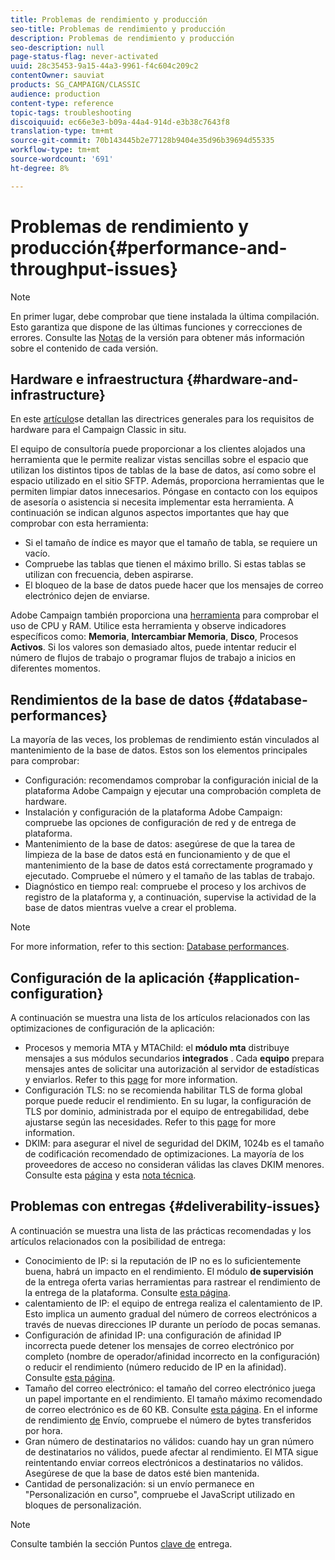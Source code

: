 ```yaml
---
title: Problemas de rendimiento y producción
seo-title: Problemas de rendimiento y producción
description: Problemas de rendimiento y producción
seo-description: null
page-status-flag: never-activated
uuid: 28c35453-9a15-44a3-9961-f4c604c209c2
contentOwner: sauviat
products: SG_CAMPAIGN/CLASSIC
audience: production
content-type: reference
topic-tags: troubleshooting
discoiquuid: ec66e3e3-b09a-44a4-914d-e3b38c7643f8
translation-type: tm+mt
source-git-commit: 70b143445b2e77128b9404e35d96b39694d55335
workflow-type: tm+mt
source-wordcount: '691'
ht-degree: 8%

---
```



# Problemas de rendimiento y producción{#performance-and-throughput-issues}

>[!NOTE]
>
>En primer lugar, debe comprobar que tiene instalada la última compilación. Esto garantiza que dispone de las últimas funciones y correcciones de errores. Consulte las [Notas](../../rn/using/latest-release.md) de la versión para obtener más información sobre el contenido de cada versión.

## Hardware e infraestructura {#hardware-and-infrastructure}

En este [artículo](https://helpx.adobe.com/es/campaign/kb/hardware-sizing-guide.html)se detallan las directrices generales para los requisitos de hardware para el Campaign Classic in situ.

El equipo de consultoría puede proporcionar a los clientes alojados una herramienta que le permite realizar vistas sencillas sobre el espacio que utilizan los distintos tipos de tablas de la base de datos, así como sobre el espacio utilizado en el sitio SFTP. Además, proporciona herramientas que le permiten limpiar datos innecesarios. Póngase en contacto con los equipos de asesoría o asistencia si necesita implementar esta herramienta. A continuación se indican algunos aspectos importantes que hay que comprobar con esta herramienta:

* Si el tamaño de índice es mayor que el tamaño de tabla, se requiere un vacío.
* Compruebe las tablas que tienen el máximo brillo. Si estas tablas se utilizan con frecuencia, deben aspirarse.
* El bloqueo de la base de datos puede hacer que los mensajes de correo electrónico dejen de enviarse.

Adobe Campaign también proporciona una [herramienta](../../production/using/monitoring-processes.md#manual-monitoring) para comprobar el uso de CPU y RAM. Utilice esta herramienta y observe indicadores específicos como: **Memoria**, **Intercambiar Memoria**, **Disco**, Procesos **Activos**. Si los valores son demasiado altos, puede intentar reducir el número de flujos de trabajo o programar flujos de trabajo a inicios en diferentes momentos.

## Rendimientos de la base de datos {#database-performances}

La mayoría de las veces, los problemas de rendimiento están vinculados al mantenimiento de la base de datos. Estos son los elementos principales para comprobar:

* Configuración: recomendamos comprobar la configuración inicial de la plataforma Adobe Campaign y ejecutar una comprobación completa de hardware.
* Instalación y configuración de la plataforma Adobe Campaign: compruebe las opciones de configuración de red y de entrega de plataforma.
* Mantenimiento de la base de datos: asegúrese de que la tarea de limpieza de la base de datos está en funcionamiento y de que el mantenimiento de la base de datos está correctamente programado y ejecutado. Compruebe el número y el tamaño de las tablas de trabajo.
* Diagnóstico en tiempo real: compruebe el proceso y los archivos de registro de la plataforma y, a continuación, supervise la actividad de la base de datos mientras vuelve a crear el problema.

>[!NOTE]
>
>For more information, refer to this section: [Database performances](../../production/using/database-performances.md).

## Configuración de la aplicación {#application-configuration}

A continuación se muestra una lista de los artículos relacionados con las optimizaciones de configuración de la aplicación:

* Procesos y memoria MTA y MTAChild: el **módulo mta** distribuye mensajes a sus módulos secundarios **integrados** . Cada **equipo** prepara mensajes antes de solicitar una autorización al servidor de estadísticas y enviarlos. Refer to this [page](../../installation/using/email-deliverability.md) for more information.
* Configuración TLS: no se recomienda habilitar TLS de forma global porque puede reducir el rendimiento. En su lugar, la configuración de TLS por dominio, administrada por el equipo de entregabilidad, debe ajustarse según las necesidades. Refer to this [page](../../installation/using/email-deliverability.md#mx-configuration) for more information.
* DKIM: para asegurar el nivel de seguridad del DKIM, 1024b es el tamaño de codificación recomendado de optimizaciones. La mayoría de los proveedores de acceso no consideran válidas las claves DKIM menores. Consulte esta [página](../../delivery/using/technical-recommendations.md#dkim) y esta [nota técnica](https://helpx.adobe.com/es/campaign/kb/domain-name-delegation.html).

## Problemas con entregas {#deliverability-issues}

A continuación se muestra una lista de las prácticas recomendadas y los artículos relacionados con la posibilidad de entrega:

* Conocimiento de IP: si la reputación de IP no es lo suficientemente buena, habrá un impacto en el rendimiento. El módulo **de supervisión** de la entrega oferta varias herramientas para rastrear el rendimiento de la entrega de la plataforma. Consulte [esta página](../../delivery/using/monitoring-deliverability.md).
* calentamiento de IP: el equipo de entrega realiza el calentamiento de IP. Esto implica un aumento gradual del número de correos electrónicos a través de nuevas direcciones IP durante un período de pocas semanas.
* Configuración de afinidad IP: una configuración de afinidad IP incorrecta puede detener los mensajes de correo electrónico por completo (nombre de operador/afinidad incorrecto en la configuración) o reducir el rendimiento (número reducido de IP en la afinidad). Consulte [esta página](../../installation/using/email-deliverability.md#list-of-ip-addresses-to-use).
* Tamaño del correo electrónico: el tamaño del correo electrónico juega un papel importante en el rendimiento. El tamaño máximo recomendado de correo electrónico es de 60 KB. Consulte [esta página](https://helpx.adobe.com/legal/product-descriptions/campaign.html). En el informe de rendimiento [de](../../reporting/using/global-reports.md#delivery-throughput) Envío, compruebe el número de bytes transferidos por hora.
* Gran número de destinatarios no válidos: cuando hay un gran número de destinatarios no válidos, puede afectar al rendimiento. El MTA sigue reintentando enviar correos electrónicos a destinatarios no válidos. Asegúrese de que la base de datos esté bien mantenida.
* Cantidad de personalización: si un envío permanece en &quot;Personalización en curso&quot;, compruebe el JavaScript utilizado en bloques de personalización.

>[!NOTE]
>
>Consulte también la sección Puntos [clave de](../../delivery/using/deliverability-key-points.md) entrega.

